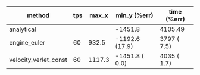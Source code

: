 | method                | tps | max_x  | min_y (%err)   | time (%err)  |
|-----------------------|-----|--------|----------------|--------------|
|            analytical |     |        | -1451.8        | 4105.49      |
|          engine_euler |  60 |  932.5 | -1192.6 (17.9) |  3797 ( 7.5) |
| velocity_verlet_const |  60 | 1117.3 | -1451.8 ( 0.0) |  4035 ( 1.7) |
